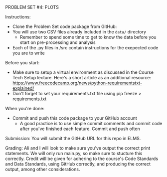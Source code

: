 PROBLEM SET #4: PLOTS

Instructions:
- Clone the Problem Set code package from GitHub:
- You will use two CSV files already included in the `data/` directory
    - Remember to spend some time to get to know the data before you start on pre-processing and analysis
- Each of the .py files in /src contain instructions for the exepected code you are to write

Before you start:
- Make sure to setup a virtual environment as discussed in the Course Tech Setup lecture. Here's a short article as an additional resource: https://www.freecodecamp.org/news/python-requirementstxt-explained/
- Don't forget to set your requirements.txt file using pip freeze > requirements.txt

When you're done:
- Commit and push this code package to your GitHub account
    - A good practice is to use simple commit comments and commit code after you've finished each feature. Commit and push often

Submission: You will submit the GitHub URL for this repo in ELMS.

Grading: Ali and I will look to make sure you've output the correct print statements. We will only run main.py, so make sure to stucture this correctly. Credit will be given for adhering to the course's Code Standards and Data Standards, using GitHub correctly, and producing the correct output, among other considerations.
